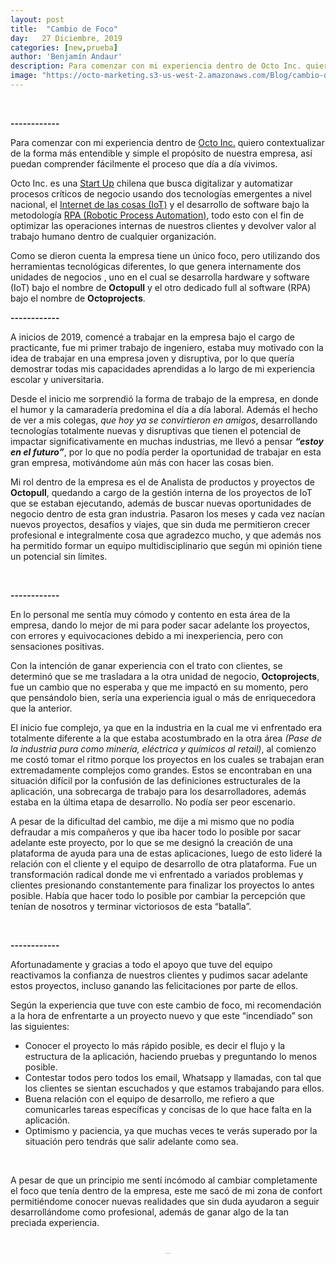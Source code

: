 ```yaml
---
layout: post
title:  "Cambio de Foco"
day:   27 Diciembre, 2019
categories: [new,prueba]
author: 'Benjamín Andaur'
description: Para comenzar con mi experiencia dentro de Octo Inc. quiero contextualizar de la forma más entendible y simple el propósito de nuestra empresa, para que así se pueda comprender fácilmente el proceso que día a día vivimos. Octo Inc. es una Start Up chilena que busca digitalizar y automatizar procesos críticos...
image: "https://octo-marketing.s3-us-west-2.amazonaws.com/Blog/cambio-de-foco.png"
---
```


<div class="row post-text">
    <div class="col-md-2"></div>
    <div class="col-md-7">
    <br>
    <p class="centro"><b>  ------------  </b></p>
    <p>Para comenzar con mi experiencia dentro de <a href="https://www.octo.is/" target="_blank">Octo Inc.</a> quiero contextualizar de la forma más entendible y simple el propósito de nuestra empresa, así puedan comprender fácilmente el proceso que día a día vivimos. </p>
    <p>Octo Inc. es una <a href="https://www.youtube.com/watch?v=P_s_NdTNIqU" target="_blank">Start Up</a> chilena que busca digitalizar y automatizar procesos críticos de negocio usando dos tecnologías emergentes a nivel nacional, el <a href="https://www.youtube.com/watch?v=EKRVILAohck">Internet de las cosas (IoT)</a> y el desarrollo de software bajo la metodología <a href="https://www.youtube.com/watch?v=RCWrbli3YXk" target="_blank">RPA (Robotic Process Automation)</a>, todo esto con el fin de optimizar las operaciones internas de nuestros clientes y devolver valor al trabajo humano dentro de cualquier organización. </p>
    <p>Como se dieron cuenta la empresa tiene un único foco, pero utilizando dos herramientas tecnológicas diferentes, lo que genera internamente dos unidades de negocios , uno en el cual se desarrolla hardware y software (IoT) bajo el nombre de <b>Octopull</b> y el otro dedicado full al software (RPA) bajo el nombre de <b>Octoprojects</b>.</p>
    <p class="centro"><b>  ------------  </b></p>
    <p>A inicios de 2019, comencé a trabajar en la empresa bajo el cargo de practicante, fue mi primer trabajo de ingeniero, estaba muy motivado con la idea de trabajar en una empresa joven y disruptiva, por lo que quería demostrar todas mis capacidades aprendidas a lo largo de mi experiencia escolar y universitaria. 
    </p>
   <p> Desde el inicio me sorprendió la forma de trabajo de la empresa, en donde el humor y la camaradería predomina el día a día laboral. Además el hecho de ver a mis colegas, <i>que hoy ya se convirtieron en amigos</i>, desarrollando tecnologías totalmente nuevas y disruptivas que tienen el potencial de impactar significativamente en muchas industrias, me llevó a pensar <i><b>“estoy en el futuro”</b></i>, por lo que no podía perder la oportunidad de trabajar en esta gran empresa, motivándome aún más con hacer las cosas bien.
    </p>
    <p>Mi rol dentro de la empresa es el de Analista de productos y proyectos de <b>Octopull</b>, quedando a cargo de la gestión interna de los proyectos de IoT que se estaban ejecutando, además de buscar nuevas oportunidades de negocio dentro de esta gran industria.
    Pasaron los meses y cada vez nacían nuevos proyectos, desafíos y viajes, que sin duda me permitieron crecer profesional e integralmente cosa que agradezco mucho, y que además nos ha permitido formar un equipo multidisciplinario que según mi opinión tiene un potencial sin límites.</p>
    <br>
    <p class="centro"><b>  ------------  </b></p>
    <p>En lo personal me sentía muy cómodo y contento en esta área de la empresa, dando lo mejor de mi para poder sacar adelante los proyectos, con errores y equivocaciones debido a mi inexperiencia, pero con sensaciones positivas. 
    </p>
    <p>Con la intención de ganar experiencia con el trato con clientes,  se determinó que se me trasladara a la otra unidad de negocio, <b>Octoprojects</b>, fue un cambio que no esperaba y que me impactó en su momento, pero que pensándolo bien, sería una experiencia igual o más de enriquecedora que la anterior. 
    </p> 
    <p>El inicio fue complejo, ya que en la industria en la cual me vi enfrentado era totalmente diferente a la que estaba acostumbrado en la otra área <i>(Pase de la industria pura como minería, eléctrica y químicos al retail)</i>, al comienzo me costó tomar el ritmo porque los proyectos en los cuales se trabajan eran extremadamente complejos como grandes. Estos se encontraban en una situación difícil por la confusión de las definiciones estructurales de la aplicación, una sobrecarga de trabajo para los desarrolladores, además estaba en la última etapa de desarrollo. No podía ser peor escenario.
    </p>
    <p>A pesar de la dificultad del cambio, me dije a mi mismo que no podía defraudar a mis compañeros y que iba hacer todo lo posible por sacar adelante este proyecto, por lo que se me designó la creación de una plataforma de ayuda para una de estas aplicaciones, luego de esto lideré la relación con el cliente y el equipo de desarrollo de otra plataforma. 
    Fue un transformación radical donde me vi enfrentado a variados problemas y clientes presionando constantemente para finalizar los proyectos lo antes posible. Había que hacer todo lo posible por cambiar la percepción que tenían de nosotros y terminar victoriosos de esta “batalla”.
    </p><br>
    <p class="centro"><b>  ------------  </b></p>
    <p>Afortunadamente y gracias a todo el apoyo que tuve del equipo reactivamos la confianza de nuestros clientes y pudimos sacar adelante estos proyectos, incluso ganando las felicitaciones por parte de ellos. 
    </p>
    <p>Según la experiencia que tuve con este cambio de foco, mi recomendación a la hora de enfrentarte a un proyecto nuevo y que este “incendiado” son las siguientes:
    </p>
    <ul>
    <li>Conocer el proyecto lo más rápido posible, es decir el flujo y la estructura de la aplicación, haciendo pruebas y preguntando lo menos posible.</li>
    <li>Contestar todos pero todos los email, Whatsapp y llamadas, con tal que los clientes se sientan escuchados y que estamos trabajando para ellos. </li>
    <li>Buena relación con el equipo de desarrollo, me refiero a que comunicarles tareas específicas y concisas de lo que hace falta en la aplicación.</li>
    <li>Optimismo y paciencia, ya que muchas veces te verás superado por la situación pero tendrás que salir adelante como sea.</li> 
    </ul><br>
    <p>A pesar de que un principio me sentí incómodo al cambiar completamente el foco que tenía dentro de la empresa, este me sacó de mi zona de confort permitiéndome conocer nuevas realidades que sin duda ayudaron a seguir desarrollándome como profesional, además de ganar algo de la tan preciada experiencia. </p>
    <div class="row" style="margin-bottom:80px;margin-top:40px;font-size:15px;">
    <div class="col-md-2">
    </div>
    <div class="col-md-3">
        <img style="border-radius:50%;" src="https://octo-marketing.s3-us-west-2.amazonaws.com/Blog/Team/Benjamin.jpg" width="110%" height="auto">
    </div>
    <div class="col-md-7" style="margin-top: 26px;padding-left:40px;">
        <p>Escrito por:</p>
        <p><b style="font-size:20px">Benjamín Andaur</b>
        <br>Key Account Manager</p>
    </div>
    </div>
        
 <div>{% include calltoaction.html %}</div>
{% include footer.html %}
